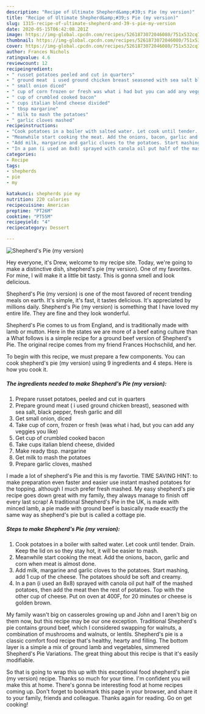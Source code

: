 ```yaml
---
description: "Recipe of Ultimate Shepherd&amp;#39;s Pie (my version)"
title: "Recipe of Ultimate Shepherd&amp;#39;s Pie (my version)"
slug: 1315-recipe-of-ultimate-shepherd-and-39-s-pie-my-version
date: 2020-05-15T06:42:08.201Z
image: https://img-global.cpcdn.com/recipes/5261873072046080/751x532cq70/shepherds-pie-my-version-recipe-main-photo.jpg
thumbnail: https://img-global.cpcdn.com/recipes/5261873072046080/751x532cq70/shepherds-pie-my-version-recipe-main-photo.jpg
cover: https://img-global.cpcdn.com/recipes/5261873072046080/751x532cq70/shepherds-pie-my-version-recipe-main-photo.jpg
author: Frances Nichols
ratingvalue: 4.6
reviewcount: 12
recipeingredient:
- " russet potatoes peeled and cut in quarters"
- " ground meat  i used ground chicken breast seasoned with sea salt black pepper fresh garlic and dill"
- " small onion diced"
- " cup of corn frozen or fresh was what i had but you can add any veggies you like"
- " cup of crumbled cooked bacon"
- " cups italian blend cheese divided"
- " tbsp margarine"
- " milk to mash the potatoes"
- " garlic cloves mashed"
recipeinstructions:
- "Cook potatoes in a boiler with salted water. Let cook until tender. Drain. Keep the lid on so they stay hot, it will be easier to mash."
- "Meanwhile start cooking the meat. Add the onions, bacon, garlic and corn when meat is almost done."
- "Add milk, margarine and garlic cloves to the potatoes. Start mashing, add 1 cup of the cheese. The potatoes should be soft and creamy."
- "In a pan (i used an 8x8) sprayed with canola oil put half of the mashed potatoes, then add the meat then the rest of potatoes. Top with the other cup of cheese. Put on oven at 400F, for 20 minutes or cheese is golden brown."
categories:
- Recipe
tags:
- shepherds
- pie
- my

katakunci: shepherds pie my 
nutrition: 220 calories
recipecuisine: American
preptime: "PT26M"
cooktime: "PT55M"
recipeyield: "4"
recipecategory: Dessert

---
```



![Shepherd&#39;s Pie (my version)](https://img-global.cpcdn.com/recipes/5261873072046080/751x532cq70/shepherds-pie-my-version-recipe-main-photo.jpg)

Hey everyone, it's Drew, welcome to my recipe site. Today, we're going to make a distinctive dish, shepherd&#39;s pie (my version). One of my favorites. For mine, I will make it a little bit tasty. This is gonna smell and look delicious.

Shepherd&#39;s Pie (my version) is one of the most favored of recent trending meals on earth. It's simple, it's fast, it tastes delicious. It's appreciated by millions daily. Shepherd&#39;s Pie (my version) is something that I have loved my entire life. They are fine and they look wonderful.

Shepherd&#39;s Pie comes to us from England, and is traditionally made with lamb or mutton. Here in the states we are more of a beef eating culture than a What follows is a simple recipe for a ground beef version of Shepherd&#39;s Pie. The original recipe comes from my friend Frances Hochschild, and her.


To begin with this recipe, we must prepare a few components. You can cook shepherd&#39;s pie (my version) using 9 ingredients and 4 steps. Here is how you cook it.

<!--inarticleads1-->

##### The ingredients needed to make Shepherd&#39;s Pie (my version):

1. Prepare  russet potatoes, peeled and cut in quarters
1. Prepare  ground meat ( i used ground chicken breast), seasoned with sea salt, black pepper, fresh garlic and dill
1. Get  small onion, diced
1. Take  cup of corn, frozen or fresh (was what i had, but you can add any veggies you like)
1. Get  cup of crumbled cooked bacon
1. Take  cups italian blend cheese, divided
1. Make ready  tbsp. margarine
1. Get  milk to mash the potatoes
1. Prepare  garlic cloves, mashed


I made a lot of shepherd&#39;s Pie and this is my favortie. TIME SAVING HINT: to make preparation even faster and easier use instant mashed potatoes for the topping. although I much prefer fresh mashed. My easy shepherd&#39;s pie recipe goes down great with my family, they always manage to finish off every last scrap! A traditional Shepherd&#39;s Pie in the UK, is made with minced lamb, a pie made with ground beef is basically made exactly the same way as shepherd&#39;s pie but is called a cottage pie. 

<!--inarticleads2-->

##### Steps to make Shepherd&#39;s Pie (my version):

1. Cook potatoes in a boiler with salted water. Let cook until tender. Drain. Keep the lid on so they stay hot, it will be easier to mash.
1. Meanwhile start cooking the meat. Add the onions, bacon, garlic and corn when meat is almost done.
1. Add milk, margarine and garlic cloves to the potatoes. Start mashing, add 1 cup of the cheese. The potatoes should be soft and creamy.
1. In a pan (i used an 8x8) sprayed with canola oil put half of the mashed potatoes, then add the meat then the rest of potatoes. Top with the other cup of cheese. Put on oven at 400F, for 20 minutes or cheese is golden brown.


My family wasn&#39;t big on casseroles growing up and John and I aren&#39;t big on them now, but this recipe may be our one exception. Traditional Shepherd&#39;s pie contains ground beef, which I considered swapping for walnuts, a combination of mushrooms and walnuts, or lentils. Shepherd&#39;s pie is a classic comfort food recipe that&#39;s healthy, hearty and filling. The bottom layer is a simple a mix of ground lamb and vegetables, simmered Shepherd&#39;s Pie Variations. The great thing about this recipe is that it&#39;s easily modifiable. 

So that is going to wrap this up with this exceptional food shepherd&#39;s pie (my version) recipe. Thanks so much for your time. I'm confident you will make this at home. There's gonna be interesting food at home recipes coming up. Don't forget to bookmark this page in your browser, and share it to your family, friends and colleague. Thanks again for reading. Go on get cooking!
